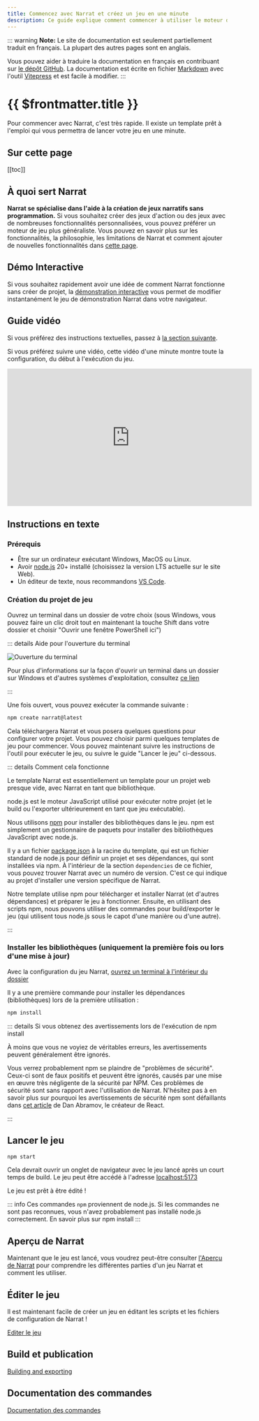 ```yaml
---
title: Commencez avec Narrat et créez un jeu en une minute
description: Ce guide explique comment commencer à utiliser le moteur de jeu Narrat en une minute.
---
```


::: warning
**Note:** Le site de documentation est seulement partiellement traduit en français. La plupart des autres pages sont en anglais.

Vous pouvez aider à traduire la documentation en français en contribuant sur [le dépôt GitHub](https://github.com/liana-p/narrat-engine). La documentation est écrite en fichier [Markdown](https://www.markdownguide.org/) avec l'outil [Vitepress](https://vitepress.dev) et est facile à modifier.
:::

# {{ $frontmatter.title }}

Pour commencer avec Narrat, c'est très rapide. Il existe un template prêt à l'emploi qui vous permettra de lancer votre jeu en une minute.

## Sur cette page

[[toc]]

## À quoi sert Narrat

**Narrat se spécialise dans l'aide à la création de jeux narratifs sans programmation.** Si vous souhaitez créer des jeux d'action ou des jeux avec de nombreuses fonctionnalités personnalisées, vous pouvez préférer un moteur de jeu plus généraliste. Vous pouvez en savoir plus sur les fonctionnalités, la philosophie, les limitations de Narrat et comment ajouter de nouvelles fonctionnalités dans [cette page](/others/what-can-narrat-do).

## Démo Interactive

Si vous souhaitez rapidement avoir une idée de comment Narrat fonctionne sans créer de projet, la [démonstration interactive](https://demo.narrat.dev/) vous permet de modifier instantanément le jeu de démonstration Narrat dans votre navigateur.

## Guide vidéo

Si vous préférez des instructions textuelles, passez à [la section suivante](#text-instructions).

Si vous préférez suivre une vidéo, cette vidéo d'une minute montre toute la configuration, du début à l'exécution du jeu.

<iframe width="560" height="315" src="https://www.youtube.com/embed/516YTDxSO9Y" title="YouTube video player" frameborder="0" allow="accelerometer; autoplay; clipboard-write; encrypted-media; gyroscope; picture-in-picture" allowfullscreen></iframe>

## Instructions en texte

### Prérequis

- Être sur un ordinateur exécutant Windows, MacOS ou Linux.
- Avoir [node.js](https://nodejs.org/fr/) 20+ installé (choisissez la version LTS actuelle sur le site Web).
- Un éditeur de texte, nous recommandons [VS Code](https://code.visualstudio.com/Download).

### Création du projet de jeu

Ouvrez un terminal dans un dossier de votre choix (sous Windows, vous pouvez faire un clic droit tout en maintenant la touche Shift dans votre dossier et choisir "Ouvrir une fenêtre PowerShell ici")

::: details Aide pour l'ouverture du terminal

![Ouverture du terminal](./terminal/terminal.png)

Pour plus d'informations sur la façon d'ouvrir un terminal dans un dossier sur Windows et d'autres systèmes d'exploitation, consultez [ce lien](https://www.groovypost.com/howto/open-command-window-terminal-window-specific-folder-windows-mac-linux/)

:::

Une fois ouvert, vous pouvez exécuter la commande suivante :

```bash
npm create narrat@latest
```

Cela téléchargera Narrat et vous posera quelques questions pour configurer votre projet. Vous pouvez choisir parmi quelques templates de jeu pour commencer. Vous pouvez maintenant suivre les instructions de l'outil pour exécuter le jeu, ou suivre le guide "Lancer le jeu" ci-dessous.

::: details Comment cela fonctionne

Le template Narrat est essentiellement un template pour un projet web presque vide, avec Narrat en tant que bibliothèque.

node.js est le moteur JavaScript utilisé pour exécuter notre projet (et le build ou l'exporter ultérieurement en tant que jeu exécutable).

Nous utilisons [npm](https://www.w3schools.com/whatis/whatis_npm.asp) pour installer des bibliothèques dans le jeu. npm est simplement un gestionnaire de paquets pour installer des bibliothèques JavaScript avec node.js.

Il y a un fichier [package.json](https://github.com/liana-p/narrat-engine-template/blob/main/package.json) à la racine du template, qui est un fichier standard de node.js pour définir un projet et ses dépendances, qui sont installées via npm. À l'intérieur de la section `dependencies` de ce fichier, vous pouvez trouver Narrat avec un numéro de version. C'est ce qui indique au projet d'installer une version spécifique de Narrat.

Notre template utilise npm pour télécharger et installer Narrat (et d'autres dépendances) et préparer le jeu à fonctionner. Ensuite, en utilisant des scripts npm, nous pouvons utiliser des commandes pour build/exporter le jeu (qui utilisent tous node.js sous le capot d'une manière ou d'une autre).

:::

### Installer les bibliothèques (uniquement la première fois ou lors d'une mise à jour)

Avec la configuration du jeu Narrat, [ouvrez un terminal à l'intérieur du dossier](https://www.groovypost.com/howto/open-command-window-terminal-window-specific-folder-windows-mac-linux/)

Il y a une première commande pour installer les dépendances (bibliothèques) lors de la première utilisation :

```bash
npm install
```

::: details Si vous obtenez des avertissements lors de l'exécution de npm install

À moins que vous ne voyiez de véritables erreurs, les avertissements peuvent généralement être ignorés.

Vous verrez probablement npm se plaindre de "problèmes de sécurité". Ceux-ci sont de faux positifs et peuvent être ignorés, causés par une mise en œuvre très négligente de la sécurité par NPM. Ces problèmes de sécurité sont sans rapport avec l'utilisation de Narrat. N'hésitez pas à en savoir plus sur pourquoi les avertissements de sécurité npm sont défaillants dans [cet article](https://overreacted.io/npm-audit-broken-by-design/) de Dan Abramov, le créateur de React.

:::

## Lancer le jeu

```bash
npm start
```

Cela devrait ouvrir un onglet de navigateur avec le jeu lancé après un court temps de build. Le jeu peut être accédé à l'adresse <a href="http://localhost:5173/" target="_blank" rel="noreferrer">localhost:5173</a>

Le jeu est prêt à être édité !

::: info
Ces commandes `npm` proviennent de node.js. Si les commandes ne sont pas reconnues, vous n'avez probablement pas installé node.js correctement. En savoir plus sur npm install
:::

## Aperçu de Narrat

Maintenant que le jeu est lancé, vous voudrez peut-être consulter [l'Aperçu de Narrat](/guides/narrat-overview) pour comprendre les différentes parties d'un jeu Narrat et comment les utiliser.

## Éditer le jeu

Il est maintenant facile de créer un jeu en éditant les scripts et les fichiers de configuration de Narrat !

[Editer le jeu](/guides/editing-game)

## Build et publication

[Building and exporting](/guides/building-and-exporting)

## Documentation des commandes

[Documentation des commandes](/commands/all-commands)

<FeedbackForm title="Commencer" slug="fr/guides/getting-started"/>
